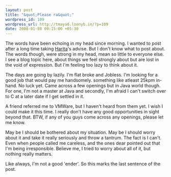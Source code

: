 ```yaml
--- 
layout: post
title: "&quot;Please ra&quot;"
wordpress_id: 109
wordpress_url: http://tmayad.loonyb.in/?p=109
date: 2008-01-08 09:15:00 +05:30
---
```

<p>The words have been echoing in my head since morning. I wanted to post after a long time taking <a href="http://t-harita.blogspot.com">Harita</a>'s advise. But I don't know what to post about. The words though, were strong in my head, mean so little to everyone else. I see a blog topic here, about things we feel strongly about but are lost in the void of expression. But I'm feeling too lazy to think about it.</p>

<p>The days are going by lazily. I'm flat broke and Jobless. I'm looking for a good job that would pay me handsomely. something like atleast 25kpm in-hand. No luck yet. Came across a few openings but in Java world though. For one, I'm not a master at Java and secondly, I'm afraid I can't switch over to C at a later date if I get settled in it.</p>

<p>A friend referred me to VMWare, but I haven't heard from them yet. I wish I could make it this time. I really don't have any good opportunities in sight beyond that. BTW, if any of you guys come across any openings, please let me know.</p>

<p>May be I should be bothered about my situation. May be I should worry about it and take it really seriously and throw a tantrum. The fact is I can't. Even when people called me careless, and the ones dear pointed out that I'm being irresponsible. Believe me, I tried to worry about all of it, but nothing really matters.</p>

<p> Like always, I'm not a good 'ender'. So this marks the last sentence of the post.

